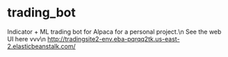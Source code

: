 # trading_bot
Indicator + ML trading bot for Alpaca for a personal project.\n
See the web UI here vvv\n
http://tradingsite2-env.eba-pqrqq2tk.us-east-2.elasticbeanstalk.com/
